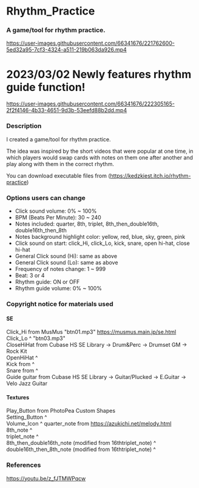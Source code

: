 # Rhythm_Practice  
### A game/tool for rhythm practice.  


https://user-images.githubusercontent.com/66341676/221762600-5ed32a95-7cf3-4324-a511-219b063da926.mp4


# 2023/03/02 Newly features rhythm guide function!


https://user-images.githubusercontent.com/66341676/222305165-2f2f4146-4b33-4651-9d3b-53eefd88b2dd.mp4


### Description

I created a game/tool for rhythm practice.

The idea was inspired by the short videos that were popular at one time, in which players would swap cards with notes on them one after another and play along with them in the correct rhythm.

You can download executable files from (https://kedzkiest.itch.io/rhythm-practice)

### Options users can change
 - Click sound volume: 0% ~ 100%
 - BPM (Beats Per Minute): 30 ~ 240
 - Notes included: quarter, 8th, triplet, 8th_then_double16th, double16th_then_8th
 - Notes background highlight color: yellow, red, blue, sky, green, pink
 - Click sound on start: click_Hi, click_Lo, kick, snare, open hi-hat, close hi-hat
 - General Click sound (Hi): same as above
 - General Click sound (Lo): same as above
 - Frequency of notes change: 1 ~ 999
 - Beat: 3 or 4
 - Rhythm guide: ON or OFF
 - Rhythm guide volume: 0% ~ 100%


### Copyright notice for materials used
#### SE
Click_Hi from MusMus "btn01.mp3" https://musmus.main.jp/se.html  
Click_Lo ^ "btn03.mp3"  
CloseHiHat from Cubase HS SE Library -> Drum&Perc -> Drumset GM -> Rock Kit  
OpenHiHat ^  
Kick from ^  
Snare from ^  
Guide guitar from Cubase HS SE Library -> Guitar/Plucked -> E.Guitar -> Velo Jazz Guitar  

#### Textures
Play_Button from PhotoPea Custom Shapes  
Setting_Button ^  
Volume_Icon ^
quarter_note from https://azukichi.net/melody.html  
8th_note ^  
triplet_note ^  
8th_then_double16th_note (modified from 16thtriplet_note) ^  
double16th_then_8th_note (modified from 16thtriplet_note) ^  

### References
https://youtu.be/z_fJTMWPqcw

